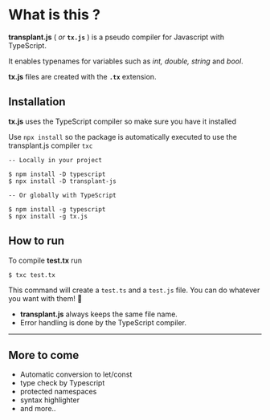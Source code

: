 # What is this ?

**transplant.js** ( _or_ **`tx.js`** ) is a pseudo compiler for Javascript with TypeScript.

It enables typenames for variables such as _int, double, string_ and _bool_.

**tx.js**  files are created with the **`.tx`** extension.


## Installation
**tx.js** uses the TypeScript compiler so make sure you have it installed

Use `npx install` so the package is automatically executed to use the transplant.js compiler `txc`
```
-- Locally in your project

$ npm install -D typescript
$ npx install -D transplant-js

-- Or globally with TypeScript

$ npm install -g typescript
$ npx install -g tx.js
```

## How to run

To compile **test.tx** run
```
$ txc test.tx
```

This command will create a `test.ts` and a `test.js` file. You can do whatever you want with them! 🥳
+ **transplant.js**  always keeps the same file name.
+ Error handling is done by the TypeScript compiler.
---
## More to come

+ Automatic conversion to let/const
+ type check by Typescript
+ protected namespaces
+ syntax highlighter
+ and more..
